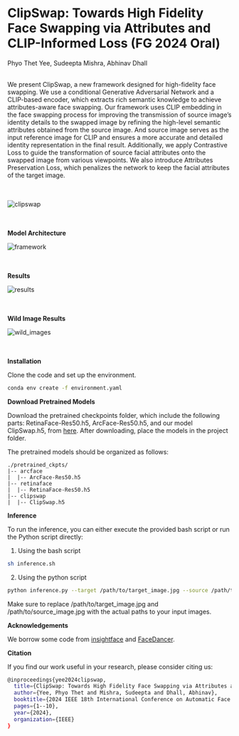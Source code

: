 # ClipSwap: Towards High Fidelity Face Swapping via Attributes and CLIP-Informed Loss (FG 2024 Oral)

Phyo Thet Yee, Sudeepta Mishra, Abhinav Dhall
<br><br>

We present ClipSwap, a new framework designed for high-fidelity face swapping. We use a conditional Generative Adversarial Network and a CLIP-based encoder, which extracts rich semantic knowledge to achieve attributes-aware face swapping. Our framework uses CLIP embedding in the face swapping process for improving the transmission of source image’s identity details to the swapped image by refining the high-level semantic attributes obtained from the source image. And source image serves as the input reference image for CLIP and ensures a more accurate and detailed identity representation in the final result. Additionally, we apply Contrastive Loss to guide the transformation of source facial attributes onto the swapped image from various viewpoints. We also introduce Attributes Preservation Loss, which penalizes the network to keep the facial attributes of the target image.

<br><br>
![clipswap](https://github.com/novicemm/ClipSwap-Towards-High-Fidelity-Face-Swapping-via-Attributes-and-CLIP-Informed-Loss-FG-2024-Oral-/assets/42999480/d034e8cb-6ad3-4f09-92cf-c3d4127cc610)

<br><br>
**Model Architecture**

![framework](https://github.com/novicemm/ClipSwap-Towards-High-Fidelity-Face-Swapping-via-Attributes-and-CLIP-Informed-Loss-FG-2024-Oral-/assets/42999480/ab994791-5df1-4b68-a30d-050cdff3d6e3)

<br><br>
**Results**

![results](https://github.com/novicemm/ClipSwap-Towards-High-Fidelity-Face-Swapping-via-Attributes-and-CLIP-Informed-Loss-FG-2024-Oral-/assets/42999480/c237a03c-8ab6-4d08-a1ae-63c51ef2ccf4)

<br><br>
**Wild Image Results**

![wild_images](https://github.com/novicemm/ClipSwap-Towards-High-Fidelity-Face-Swapping-via-Attributes-and-CLIP-Informed-Loss-FG-2024-Oral-/assets/42999480/96859be5-bacb-478a-bf00-f84a21e65629)

<br><br>
**Installation**

Clone the code and set up the environment.

```bash
conda env create -f environment.yaml

```
**Download Pretrained Models**

Download the pretrained checkpoints folder, which include the following parts: RetinaFace-Res50.h5, ArcFace-Res50.h5, and our model ClipSwap.h5, from [here](https://drive.google.com/drive/folders/1WWRTGQy-cx9QxMsF_etrEnWIvqxutlVX?usp=drive_link).  After downloading, place the models in the project folder. 

The pretrained models should be organized as follows:

```
./pretrained_ckpts/
|-- arcface
|  |-- ArcFace-Res50.h5
|-- retinaface
|  |-- RetinaFace-Res50.h5
|-- clipswap
|  |-- ClipSwap.h5

```

**Inference**

To run the inference, you can either execute the provided bash script or run the Python script directly:

1. Using the bash script
   
```bash
sh inference.sh
```
2. Using the python script

```bash
python inference.py --target /path/to/target_image.jpg --source /path/to/source_image.jpg --output ./output/result.jpg
```
Make sure to replace /path/to/target_image.jpg and /path/to/source_image.jpg with the actual paths to your input images.

**Acknowledgements**

We borrow some code from [insightface](https://github.com/deepinsight/insightface) and [FaceDancer](https://github.com/felixrosberg/FaceDancer).

**Citation**

If you find our work useful in your research, please consider citing us:

```bash
@inproceedings{yee2024clipswap,
  title={ClipSwap: Towards High Fidelity Face Swapping via Attributes and CLIP-Informed Loss},
  author={Yee, Phyo Thet and Mishra, Sudeepta and Dhall, Abhinav},
  booktitle={2024 IEEE 18th International Conference on Automatic Face and Gesture Recognition (FG)},
  pages={1--10},
  year={2024},
  organization={IEEE}
}
```


